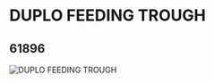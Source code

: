 # DUPLO FEEDING TROUGH
## 61896
![DUPLO FEEDING TROUGH](https://lc-www-live-s.legocdn.com/media/bricks/5/2/4538183.jpg)